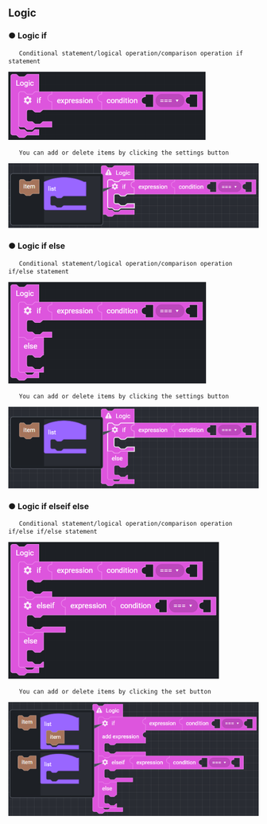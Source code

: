 ## Logic

### ● Logic if

       Conditional statement/logical operation/comparison operation if statement

![](../../../img/assets/image%20%28171%29.png)

       You can add or delete items by clicking the settings button

![](../../../img/assets/image%20%28114%29.png)

### ● Logic if else

       Conditional statement/logical operation/comparison operation if/else statement

![](../../../img/assets/image%20%28119%29.png)

       You can add or delete items by clicking the settings button

![](../../../img/assets/image%20%28120%29.png)

### ● Logic if elseif else

       Conditional statement/logical operation/comparison operation if/else if/else statement

![](../../../img/assets/image%20%28196%29.png)

       You can add or delete items by clicking the set button

![](../../../img/assets/image%20%28201%29.png)
